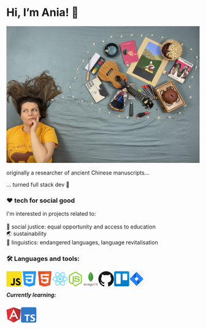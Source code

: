 <h1>Hi, I’m Ania! 🤸‍</h1>
<img src="./images/thinking.png">

originally a researcher of ancient Chinese manuscripts...

... turned full stack dev 🐣

<h3> ❤️ tech for social good </h3>

I'm interested in  projects related to:
<br>
<br>
🙌 social justice: equal opportunity and access to education <br>
🌏 sustainability <br>
🔡 linguistics: endangered languages, language revitalisation



<h3> 🛠 Languages and tools: </h3>

<img align="left" style="margin-bottom: 5px" alt="JavaScript" height=40px src="./images/javascript.svg"> 
<img align="left" style="margin-bottom: 5px" alt="CSS" height=40px src="./images/css3.svg"> 
<img align="left" style="margin-bottom: 5px" alt="HTML" height=40px src="./images/html5.svg"> 
<img align="left" style="margin-bottom: 5px" alt="React" height=40px src="./images/react.svg"> 
<img align="left" style="margin-bottom: 5px" alt="NodeJS" height=40px src="./images/node-js.svg"> 
<img align="left" style="margin-bottom: 5px" alt="MongoDB" height=40px src="./images/mongodb.svg"> 
<img align="left" style="margin-bottom: 5px" alt="GitHub" height=40px src="./images/github.svg"> 
<img align="left" style="margin-bottom: 5px" alt="Trello" height=40px src="./images/trello.svg"> 
<img align="left" style="margin-bottom: 5px" alt="Jira" height=40px src="./images/jira.jpg"> <br>


<br> 
<h5>Currently learning:</h5>
<img align="left" style="margin-bottom: 5px" alt="Angular" height=40px src="./images/angular.png"> 
<img align="left" style="margin-bottom: 5px" alt="TypeScript" height=40px src="./images/typescript.png"> 

